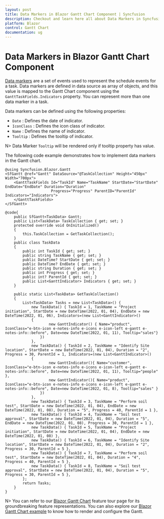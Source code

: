 ```yaml
---
layout: post
title: Data Markers in Blazor Gantt Chart Component | Syncfusion
description: Checkout and learn here all about Data Markers in Syncfusion Blazor Gantt Chart component and much more.
platform: Blazor
control: Gantt Chart
documentation: ug
---
```


# Data Markers in Blazor Gantt Chart Component

[Data markers](https://help.syncfusion.com/cr/blazor/Syncfusion.Blazor.Gantt.GanttIndicator.html) are a set of events used to represent the schedule events for a task. Data markers are defined in data source as array of objects, and this value is mapped to the Gantt Chart component using the `GanttTaskFields.Indicators` property. You can represent more than one data marker in a task.

Data markers can be defined using the following properties:

* `Date` : Defines the date of indicator.
* `IconClass` : Defines the icon class of indicator.
* `Name` : Defines the name of indicator.
* `Tooltip` : Defines the tooltip of indicator.

N> Data Marker `Tooltip` will be rendered only if tooltip property has value.

The following code example demonstrates how to implement data markers in the Gantt chart.

```cshtml
@using Syncfusion.Blazor.Gantt
<SfGantt @ref="Gantt" DataSource="@TaskCollection" Height="450px" Width="700px">
    <GanttTaskFields Id="TaskId" Name="TaskName" StartDate="StartDate" EndDate="EndDate" Duration="Duration"
                     Progress="Progress" ParentID="ParentId" Indicators="Indicators">
    </GanttTaskFields>
</SfGantt>

@code{
    public SfGantt<TaskData> Gantt;
    public List<TaskData> TaskCollection { get; set; }
    protected override void OnInitialized()
    {
        this.TaskCollection = GetTaskCollection();
    }
    public class TaskData
    {
        public int TaskId { get; set; }
        public string TaskName { get; set; }
        public DateTime? StartDate { get; set; }
        public DateTime? EndDate { get; set; }
        public string Duration { get; set; }
        public int Progress { get; set; }
        public int? ParentId { get; set; }
        public List<GanttIndicator> Indicators { get; set; }
    }
   
    public static List<TaskData> GetTaskCollection()
    {
        List<TaskData> Tasks = new List<TaskData>() {
            new TaskData() { TaskId = 1, TaskName = "Project initiation", StartDate = new DateTime(2022, 01, 04), EndDate = new DateTime(2022, 01, 06), Indicators=(new List<GanttIndicator>()
            {
                    new GanttIndicator() { Name="product", IconClass="e-btn-icon e-notes-info e-icons e-icon-left e-gantt e-notes-info::before", Date=new DateTime(2022, 01, 11), Tooltip="sales"}
                })
            },
            new TaskData() { TaskId = 2, TaskName = "Identify Site location", StartDate = new DateTime(2022, 01, 04), Duration = "2", Progress = 30, ParentId = 1, Indicators=(new List<GanttIndicator>()
            {
                    new GanttIndicator(){ Name="customer", IconClass="e-btn-icon e-notes-info e-icons e-icon-left e-gantt e-notes-info::before", Date=new DateTime(2022, 01, 11), Tooltip="people" },
                    new GanttIndicator(){ Name="product", IconClass="e-btn-icon e-notes-info e-icons e-icon-left e-gantt e-notes-info::before", Date=new DateTime(2022, 01, 8), Tooltip="sales" }
                })
            },
            new TaskData() { TaskId = 3, TaskName = "Perform soil test", StartDate = new DateTime(2022, 01, 04), EndDate = new DateTime(2022, 01, 08), Duration = "5", Progress = 40, ParentId = 1 },
            new TaskData() { TaskId = 4, TaskName = "Soil test approval", StartDate = new DateTime(2022, 01, 04), Duration = "5", EndDate = new DateTime(2022, 01, 08), Progress = 30, ParentId = 1 },
            new TaskData() { TaskId = 5, TaskName = "Project initiation", StartDate = new DateTime(2022, 01, 04), EndDate = new DateTime(2022, 01, 08) },
            new TaskData() { TaskId = 6, TaskName = "Identify Site location", StartDate = new DateTime(2022, 01, 04), Duration = "2", Progress = 30, ParentId = 5 },
            new TaskData() { TaskId = 7, TaskName = "Perform soil test", StartDate = new DateTime(2022, 01, 04), Duration = "4", Progress = 40, ParentId = 5 },
            new TaskData() { TaskId = 8, TaskName = "Soil test approval", StartDate = new DateTime(2022, 01, 04), Duration = "5", Progress = 30, ParentId = 5 },
        };
        return Tasks;
    }
}
```

<!-- {% previewsample "https://blazorplayground.syncfusion.com/embed/rtLKjQCkJWJTfskQ?appbar=false&editor=false&result=true&errorlist=false&theme=bootstrap5" %} -->

N> You can refer to our [Blazor Gantt Chart](https://www.syncfusion.com/blazor-components/blazor-gantt-chart) feature tour page for its groundbreaking feature representations. You can also explore our [Blazor Gantt Chart example](https://blazor.syncfusion.com/demos/gantt-chart/default-functionalities?theme=bootstrap4) to know how to render and configure the Gantt.